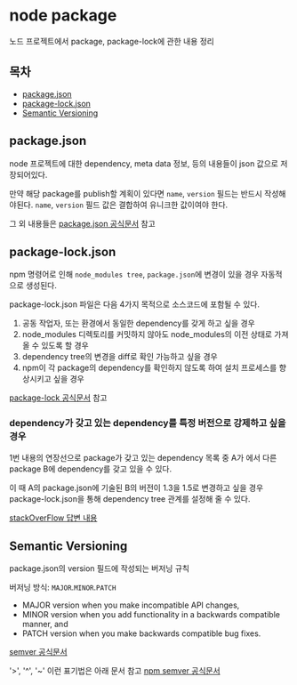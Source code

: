 # node package
노드 프로젝트에서 package, package-lock에 관한 내용 정리

## 목차 
- [package.json](#package.json)
- [package-lock.json](#package-lock.json)
- [Semantic Versioning](#Semantic-Versioning)

## package.json
node 프로젝트에 대한 dependency, meta data 정보, 등의 내용들이 json 값으로 저장되어있다.

만약 해당 package를 publish할 계획이 있다면 `name`, `version` 필드는 반드시 작성해야된다. `name`, `version` 필드 값은 결합하여 유니크한 값이여야 한다. 

그 외 내용들은 [package.json 공식문서](https://docs.npmjs.com/files/package.json) 참고

## package-lock.json
npm 명령어로 인해 `node_modules tree`, `package.json`에 변경이 있을 경우 자동적으로 생성된다.

package-lock.json 파일은 다음 4가지 목적으로 소스코드에 포함될 수 있다.

1. 공동 작업자, 또는 환경에서 동일한 dependency를 갖게 하고 싶을 경우
2. node_modules 디렉토리를 커밋하지 않아도 node_modules의 이전 상태로 가져올 수 있도록 할 경우
3. dependency tree의 변경을 diff로 확인 가능하고 싶을 경우
4. npm이 각 package의 dependency를 확인하지 않도록 하여 설치 프로세스를 향상시키고 싶을 경우

[package-lock 공식문서](https://docs.npmjs.com/files/package-lock.json) 참고

### dependency가 갖고 있는 dependency를 특정 버전으로 강제하고 싶을 경우
1번 내용의 연장선으로 package가 갖고 있는 dependency 목록 중 A가 에서 다른 package B에 dependency를 갖고 있을 수 있다.

이 때 A의 package.json에 기술된 B의 버전이 1.3을 1.5로 변경하고 싶을 경우 package-lock.json을 통해 dependency tree 관계를 설정해 줄 수 있다.

[stackOverFlow 답변 내용](https://stackoverflow.com/a/48524488/10702102) 

## Semantic Versioning
package.json의 version 필드에 작성되는 버저닝 규칙

버저닝 방식: `MAJOR`.`MINOR`.`PATCH`

- MAJOR version when you make incompatible API changes,
- MINOR version when you add functionality in a backwards compatible manner, and
- PATCH version when you make backwards compatible bug fixes.

[semver 공식문서](https://semver.org/)

'>', '^', '~' 이런 표기법은 아래 문서 참고
[npm semver 공식문서](https://docs.npmjs.com/misc/semver)
